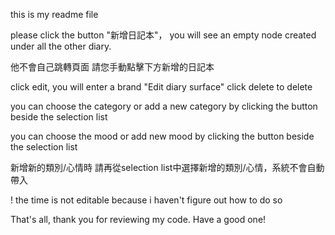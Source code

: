this is my readme file

please click the button "新增日記本"， you will see an empty node created under all the other diary.

他不會自己跳轉頁面 請您手動點擊下方新增的日記本

click edit, you will enter a brand "Edit diary surface"
click delete to delete



you can choose the category or add a new category by clicking the button beside the selection list

you can choose the mood or add new mood by clicking the button beside the selection list

新增新的類別/心情時 請再從selection list中選擇新增的類別/心情，系統不會自動帶入

! the time is not editable because i haven't figure out how to do so

That's all, thank you for reviewing my code. Have a good one!